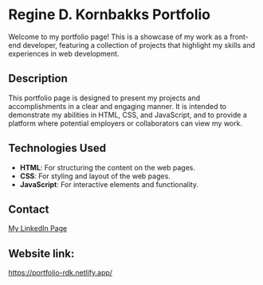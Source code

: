 # Regine D. Kornbakks Portfolio

Welcome to my portfolio page! This is a showcase of my work as a front-end developer, featuring a collection of projects that highlight my skills and experiences in web development.

## Description

This portfolio page is designed to present my projects and accomplishments in a clear and engaging manner. It is intended to demonstrate my abilities in HTML, CSS, and JavaScript, and to provide a platform where potential employers or collaborators can view my work.

## Technologies Used

- **HTML**: For structuring the content on the web pages.
- **CSS**: For styling and layout of the web pages.
- **JavaScript**: For interactive elements and functionality.

## Contact
[My LinkedIn Page](https://www.linkedin.com/in/regine-dille-kornbakk-aa0a7b288/)

## Website link:
https://portfolio-rdk.netlify.app/